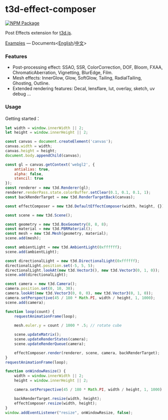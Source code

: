 t3d-effect-composer
===================

[![NPM Package][npm]][npm-url]

Post Effects extension for [t3d.js](https://github.com/UINOSOFT/t3d.js).

[Examples](https://uinosoft.github.io/t3d-effect-composer/examples/) &mdash;
Documents<[English](./docs/doc-en.md)/[中文](./docs/doc-zh.md)>

### Features

* Post-processing effect: SSAO, SSR, ColorCorrection, DOF, Bloom, FXAA, ChromaticAberration, Vignetting, BlurEdge, Film.
* Mesh effects: InnerGlow, Glow, SoftGlow, Tailing, RadialTailing, Ghosting, Outline.
* Extended rendering features: Decal, lensflare, lut, overlay, sketch, uv debug ...

### Usage

Getting started：

````javascript
let width = window.innerWidth || 2;
let height = window.innerHeight || 2;

const canvas = document.createElement('canvas');
canvas.width = width;
canvas.height = height;
document.body.appendChild(canvas);

const gl = canvas.getContext('webgl2', {
    antialias: true,
    alpha: false,
    stencil: true
});
const renderer = new t3d.Renderer(gl);
renderer.renderPass.state.colorBuffer.setClear(0.1, 0.1, 0.1, 1);
const backRenderTarget = new t3d.RenderTargetBack(canvas);

const effectComposer = new t3d.DefaultEffectComposer(width, height, {});

const scene = new t3d.Scene();

const geometry = new t3d.BoxGeometry(8, 8, 8);
const material = new t3d.PBRMaterial();
const mesh = new t3d.Mesh(geometry, material);
scene.add(mesh);

const ambientLight = new t3d.AmbientLight(0xffffff);
scene.add(ambientLight);

const directionalLight = new t3d.DirectionalLight(0xffffff);
directionalLight.position.set(-5, 5, 5);
directionalLight.lookAt(new t3d.Vector3(), new t3d.Vector3(0, 1, 0));
scene.add(directionalLight);

const camera = new t3d.Camera();
camera.position.set(0, 10, 30);
camera.lookAt(new t3d.Vector3(0, 0, 0), new t3d.Vector3(0, 1, 0));
camera.setPerspective(45 / 180 * Math.PI, width / height, 1, 1000);
scene.add(camera);

function loop(count) {
    requestAnimationFrame(loop);
    
    mesh.euler.y = count / 1000 * .5; // rotate cube

    scene.updateMatrix();
    scene.updateRenderStates(camera);
    scene.updateRenderQueue(camera);

    effectComposer.render(renderer, scene, camera, backRenderTarget);
}
requestAnimationFrame(loop);

function onWindowResize() {
    width = window.innerWidth || 2;
    height = window.innerHeight || 2;

    camera.setPerspective(45 / 180 * Math.PI, width / height, 1, 1000);

    backRenderTarget.resize(width, height);
    effectComposer.resize(width, height);
}
window.addEventListener("resize", onWindowResize, false);
````

[npm]: https://img.shields.io/npm/v/t3d-effect-composer
[npm-url]: https://www.npmjs.com/package/t3d-effect-composer